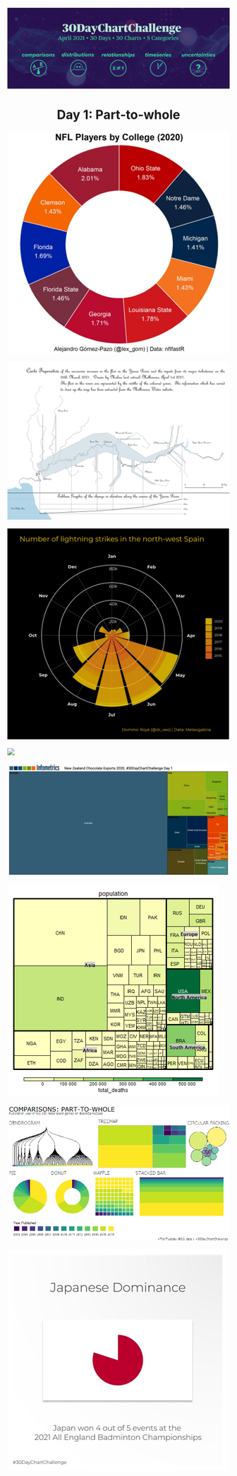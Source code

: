 ![](img/banner.png)

<h1 align="center">Day 1: Part-to-whole</h1>

![](contributions/day1_part_to_whole/alejandro_gomez_pazo.jpg)<br><br>
![](contributions/day1_part_to_whole/david_white.jpg)<br><br>
![](contributions/day1_part_to_whole/dominic_roye.jpg)<br><br>
![](contributions/day1_part_to_whole/georgios_karamanis.jpg)<br><br>
![](contributions/day1_part_to_whole/infometricsNZ.jpg)<br><br>
![](contributions/day1_part_to_whole/jan_philipp_kolb.png)<br><br>
![](contributions/day1_part_to_whole/linda_bennett.png)<br><br>
![](contributions/day1_part_to_whole/mo_wootten.jpg)<br><br>
